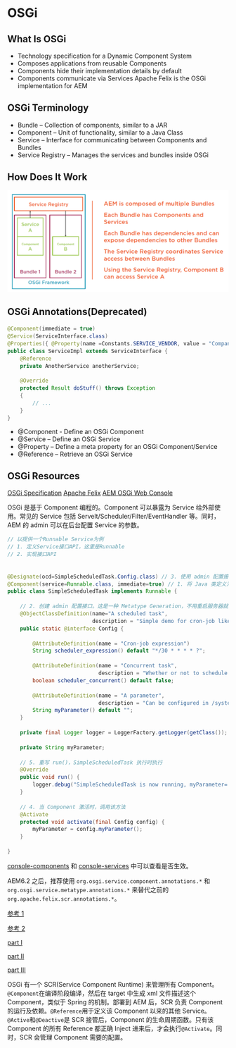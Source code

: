 # OSGi

## What Is OSGi

- Technology specification for a Dynamic Component System
- Composes applications from reusable Components
- Components hide their implementation details by default
- Components communicate via Services Apache Felix is the OSGi implementation for AEM

## OSGi Terminology

- Bundle – Collection of components, similar to a JAR
- Component – Unit of functionality, similar to a Java Class
- Service – Interface for communicating between Components and Bundles
- Service Registry – Manages the services and bundles inside OSGi

## How Does It Work

![osgi-components](./images/osgi-components.png)

## OSGi Annotations(Deprecated)

```java
@Component(immediate = true)
@Service(ServiceInterface.class)
@Properties({ @Property(name =Constants.SERVICE_VENDOR, value = "Company") })
public class ServiceImpl extends ServiceInterface {
    @Reference
    private AnotherService anotherService;

    @Override
    protected Result doStuff() throws Exception
    {
        // ...
    }
}
```

- @Component - Define an OSGi Component
- @Service – Define an OSGi Service
- @Property – Define a meta property for an OSGi Component/Service
- @Reference – Retrieve an OSGi Service

## OSGi Resources

[OSGi Specification](https://www.osgi.org/developer/specifications/)
[Apache Felix](http://felix.apache.org/)
[AEM OSGi Web Console](http://localhost:4502/system/console)

OSGi 是基于 Component 编程的。Component 可以暴露为 Service 给外部使用。常见的 Service 包括 Servelt/Scheduler/Filter/EventHandler 等。同时，AEM 的 admin 可以在后台配置 Service 的参数。

```java
// 以提供一个Runnable Service为例
// 1. 定义Service接口API，这里是Runnable
// 2. 实现接口API


@Designate(ocd=SimpleScheduledTask.Config.class) // 3. 使用 admin 配置接口
@Component(service=Runnable.class, immediate=true) // 1. 将 Java 类定义为 OSGi 的 Component，并将该 Component 注册为 Runnable Service。如果将 service=Runnable.class 删除，Service 会自动注册为 Runnable Service，也就是说，会默认注册所有实现的接口的 Service。通常来说最好显示定义 Service。如果不需要注册 Service，写为 service = {}。, immediate=true 表示在启动Component的同时立即启动Service。
public class SimpleScheduledTask implements Runnable {

    // 2. 创建 admin 配置接口。这是一种 Metatype Generation，不用重启服务器就能获取最新的配置。
    @ObjectClassDefinition(name="A scheduled task",
                           description = "Simple demo for cron-job like task with properties")
    public static @interface Config {

        @AttributeDefinition(name = "Cron-job expression")
        String scheduler_expression() default "*/30 * * * * ?";

        @AttributeDefinition(name = "Concurrent task",
                             description = "Whether or not to schedule this task concurrently")
        boolean scheduler_concurrent() default false;

        @AttributeDefinition(name = "A parameter",
                             description = "Can be configured in /system/console/configMgr")
        String myParameter() default "";
    }

    private final Logger logger = LoggerFactory.getLogger(getClass());

    private String myParameter;

    // 5. 重写 run()，SimpleScheduledTask 执行时执行
    @Override
    public void run() {
        logger.debug("SimpleScheduledTask is now running, myParameter='{}'", myParameter);
    }

    // 4. 当 Component 激活时，调用该方法
    @Activate
    protected void activate(final Config config) {
        myParameter = config.myParameter();
    }

}
```

[console-components](http://localhost:4502/system/console/components/) 和 [console-services](http://localhost:4502/system/console/services/) 中可以查看是否生效。

AEM6.2 之后，推荐使用 `org.osgi.service.component.annotations.*` 和 `org.osgi.service.metatype.annotations.*` 来替代之前的 `org.apache.felix.scr.annotations.*`。

[参考 1](http://www.nateyolles.com/blog/2017/05/osgi-declarative-services-annotations-in-aem)

[参考 2](https://github.com/nateyolles/aem-osgi-annotation-demo)

[part I](https://blog.osoco.de/2015/08/osgi-components-simply-simple-part-i/)

[part II](https://blog.osoco.de/2015/08/osgi-components-simply-simple-part-ii/)

[part III](https://blog.osoco.de/2015/11/osgi-components-simply-simple-part-iii/)

OSGi 有一个 SCR(Service Component Runtime) 来管理所有 Component。`@Component`在编译阶段编译，然后在 target 中生成 xml 文件描述这个 Component，类似于 Spring 的机制。部署到 AEM 后，SCR 负责 Component 的运行及依赖。`@Reference`用于定义该 Component 以来的其他 Service。`@Active`和`@Deactive`是 SCR 接管后，Component 的生命周期函数。只有该 Component 的所有 Reference 都正确 Inject 进来后，才会执行`@Activate`。同时，SCR 会管理 Component 需要的配置。
